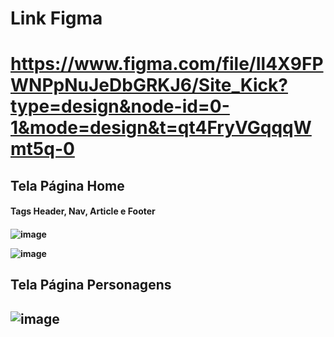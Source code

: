 <h1>Link Figma<h1>
  
https://www.figma.com/file/Il4X9FPWNPpNuJeDbGRKJ6/Site_Kick?type=design&node-id=0-1&mode=design&t=qt4FryVGqqqWmt5q-0

<h2>Tela Página Home</h2>
<h4> Tags Header, Nav, Article e Footer<h4>
  
![image](https://github.com/gabrielarebeca/Desafio_UI-UX_Website/assets/110422932/9638736c-e2ee-4558-b581-e7388638dda5)

![image](https://github.com/gabrielarebeca/Desafio_UI-UX_Website/assets/110422932/76dcb862-8f36-499a-9d1d-745ee924f5cd)

<h2>Tela Página Personagens<h2>

![image](https://github.com/gabrielarebeca/Desafio_UI-UX_Website/assets/110422932/9a712933-4d7e-424a-8782-3a021ddd7e34)



